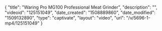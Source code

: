 {
    "title": "Waring Pro MG100 Professional Meat Grinder",
    "description": "",
    "videoid": "125151049",
    "date_created": "1508889860",
    "date_modified": "1509132890",
    "type": "captivate",
    "layout": "video",
    "url": "\/v\/5696-1-mp4\/125151049"
}